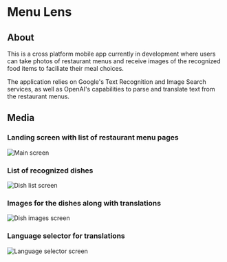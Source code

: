# Menu Lens

## About

This is a cross platform mobile app currently in development where users can take photos of restaurant menus and receive images of the recognized food items to faciliate their meal choices.

The application relies on Google's Text Recognition and Image Search services, as well as OpenAI's capabilities to parse and translate text from the restaurant menus.

## Media

### Landing screen with list of restaurant menu pages

![Main screen](./docs/assets/screenshots/main.png)

### List of recognized dishes

![Dish list screen](./docs/assets/screenshots/items.png)

### Images for the dishes along with translations

![Dish images screen](./docs/assets/screenshots/dish.png)

### Language selector for translations

![Language selector screen](./docs/assets/screenshots/languages.png)
